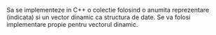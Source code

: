 Sa se implementeze in C++ o colectie folosind o anumita reprezentare (indicata) si un vector dinamic ca structura de date. Se va folosi implementare propie pentru vectorul dinamic. 
